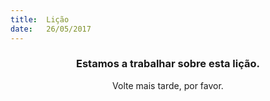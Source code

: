 ```yaml
---
title:  Lição
date:   26/05/2017
---
```


### <center>Estamos a trabalhar sobre esta lição.</center>
<center>Volte mais tarde, por favor.</center>